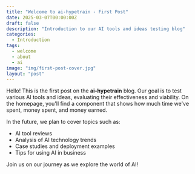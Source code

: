```yaml
---
title: "Welcome to ai-hypetrain - First Post"
date: 2025-03-07T00:00:00Z
draft: false
description: "Introduction to our AI tools and ideas testing blog"
categories:
  - Introduction
tags:
  - welcome
  - about
  - ai
image: "img/first-post-cover.jpg"
layout: "post"
---
```


Hello! This is the first post on the **ai-hypetrain** blog. Our goal is to test various AI tools and ideas, evaluating their effectiveness and viability. On the homepage, you'll find a component that shows how much time we've spent, money spent, and money earned.

In the future, we plan to cover topics such as:

- AI tool reviews
- Analysis of AI technology trends
- Case studies and deployment examples
- Tips for using AI in business

Join us on our journey as we explore the world of AI!
